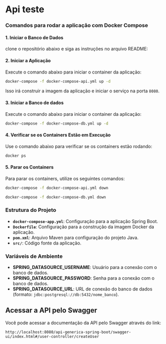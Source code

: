 
# **Api teste**


### **Comandos para rodar a aplicação com Docker Compose**

#### **1. Iniciar o Banco de Dados**
 clone o repositório abaixo e siga as instruções no arquivo README:

#### **2. Iniciar a Aplicação**

Execute o comando abaixo para iniciar o container da aplicação:

```bash
docker-compose -f docker-compose-api.yml up -d
```

Isso irá construir a imagem da aplicação e iniciar o serviço na porta `8080`.

#### **3. Iniciar a Banco de dados**

Execute o comando abaixo para iniciar o container da aplicação:

```bash
docker-compose -f docker-compose-db.yml up -d

```
#### **4. Verificar se os Containers Estão em Execução**

Use o comando abaixo para verificar se os containers estão rodando:

```bash
docker ps
```

#### **5. Parar os Containers**

Para parar os containers, utilize os seguintes comandos:

```bash
docker-compose -f docker-compose-api.yml down

docker-compose -f docker-compose-db.yml down
```

### **Estrutura do Projeto**

- **`docker-compose-app.yml`**: Configuração para a aplicação Spring Boot.
- **`Dockerfile`**: Configuração para a construção da imagem Docker da aplicação.
- **`pom.xml`**: Arquivo Maven para configuração do projeto Java.
- **`src/`**: Código fonte da aplicação.

### **Variáveis de Ambiente**

- **SPRING_DATASOURCE_USERNAME**: Usuário para a conexão com o banco de dados.
- **SPRING_DATASOURCE_PASSWORD**: Senha para a conexão com o banco de dados.
- **SPRING_DATASOURCE_URL**: URL de conexão do banco de dados (formato: `jdbc:postgresql://db:5432/nome_banco`).

## **Acessar a API pelo Swagger**

Você pode acessar a documentação da API pelo Swagger através do link:

```
http://localhost:8080/api-generica-spring-boot/swagger-ui/index.html#/user-controller/createUser
```
